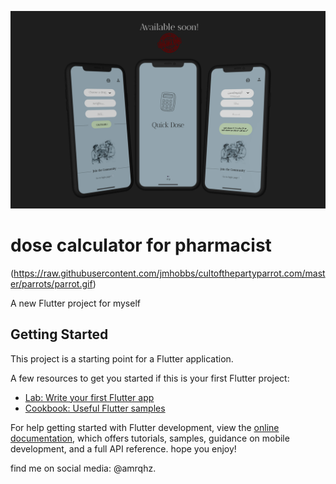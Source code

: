 
![QUICK DOSE](./assets/app.jpg)


# dose calculator for pharmacist 
(https://raw.githubusercontent.com/jmhobbs/cultofthepartyparrot.com/master/parrots/parrot.gif)

A new Flutter project for myself


## Getting Started

This project is a starting point for a Flutter application.

A few resources to get you started if this is your first Flutter project:

- [Lab: Write your first Flutter app](https://docs.flutter.dev/get-started/codelab)
- [Cookbook: Useful Flutter samples](https://docs.flutter.dev/cookbook)

For help getting started with Flutter development, view the
[online documentation](https://docs.flutter.dev/), which offers tutorials,
samples, guidance on mobile development, and a full API reference.
hope you enjoy!


find me on social media: @amrqhz.
